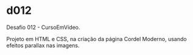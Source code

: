 # d012
Desafio 012 - CursoEmVídeo.

Projeto em HTML e CSS, na criação da página Cordel Moderno, usando efeitos parallax nas imagens.
